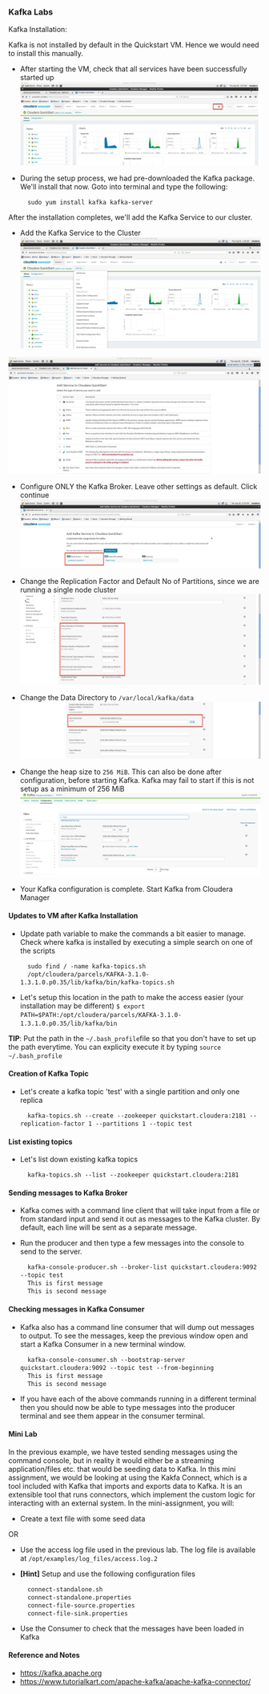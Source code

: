 ### Kafka Labs

Kafka Installation:

Kafka is not installed by default in the Quickstart VM. Hence we would need to install this manually. 

* After starting the VM, check that all services have been successfully started up
![Cloudera Manager Service View](../images/kafka/kafka1.jpg)

* During the setup process, we had pre-downloaded the Kafka package. We'll install that now. Goto into terminal and type the following: 

		sudo yum install kafka kafka-server
		
After the installation completes, we'll add the Kafka Service to our cluster.
	
* Add the Kafka Service to the Cluster
![Cloudera Manager Service View](../images/kafka/kafka3.jpg)

![Cloudera Manager Service View](../images/kafka/kafka4.jpg)

* Configure ONLY the Kafka Broker. Leave other settings as default. Click continue
![Cloudera Manager Service View](../images/kafka/kafka5.jpg)

* Change the Replication Factor and Default No of Partitions, since we are running a single node cluster
![Cloudera Manager Service View](../images/kafka/kafka6.jpg)

* Change the Data Directory to <code>/var/local/kafka/data</code>
![Cloudera Manager Service View](../images/kafka/kafka7.jpg)

* Change the heap size to <code>256 MiB</code>. This can also be done after configuration, before starting Kafka. Kafka may fail to start if this is not setup as a minimum of 256 MiB
![Cloudera Manager Service View](../images/kafka/kafka8.jpg)

* Your Kafka configuration is complete. Start Kafka from Cloudera Manager

#### Updates to VM after Kafka Installation

* Update path variable to make the commands a bit easier to manage. Check where kafka is installed by executing a simple search on one of the scripts 

		sudo find / -name kafka-topics.sh  
		/opt/cloudera/parcels/KAFKA-3.1.0-1.3.1.0.p0.35/lib/kafka/bin/kafka-topics.sh

* Let's setup this location in the path to make the access easier (your installation may be different)
		`$ export PATH=$PATH:/opt/cloudera/parcels/KAFKA-3.1.0-1.3.1.0.p0.35/lib/kafka/bin`

**TIP**: Put the path in the `~/.bash_profile`file so that you don't have to set up the path everytime. You can explicity execute it by typing `source ~/.bash_profile`

#### Creation of Kafka Topic

* Let's create a kafka topic 'test' with a single partition and only one replica

		kafka-topics.sh --create --zookeeper quickstart.cloudera:2181 --replication-factor 1 --partitions 1 --topic test

#### List existing topics

* Let's list down existing kafka topics

		kafka-topics.sh --list --zookeeper quickstart.cloudera:2181

#### Sending messages to Kafka Broker

* Kafka comes with a command line client that will take input from a file or from standard input and send it out as messages to the Kafka cluster. By default, each line will be sent as a separate message.

* Run the producer and then type a few messages into the console to send to the server.

		kafka-console-producer.sh --broker-list quickstart.cloudera:9092 --topic test
		This is first message  
		This is second message

#### Checking messages in Kafka Consumer

* Kafka also has a command line consumer that will dump out messages to output. To see the messages, keep the previous window open and start a Kafka Consumer in a new terminal window. 

		kafka-console-consumer.sh --bootstrap-server quickstart.cloudera:9092 --topic test --from-beginning
		This is first message 
		This is second message

* If you have each of the above commands running in a different terminal then you should now be able to type messages into the producer terminal and see them appear in the consumer terminal.

#### Mini Lab
In the previous example, we have tested sending messages using the command console, but in reality it would either be a streaming application/files etc. that would be seeding data to Kafka. In this mini assignment, we would be looking at using the Kakfa Connect, which is a tool included with Kafka that imports and exports data to Kafka. It is an extensible tool that runs connectors, which implement the custom logic for interacting with an external system. 
In the mini-assignment, you will:

* Create a text file with some seed data

OR 

* Use the access log file used in the previous lab. The log file is available at `/opt/examples/log_files/access.log.2`
 
* **[Hint]** Setup and use the following configuration files  

		connect-standalone.sh
		connect-standalone.properties
		connect-file-source.properties
		connect-file-sink.properties
			
* Use the Consumer to check that the messages have been loaded in Kafka

#### Reference and Notes
* https://kafka.apache.org
* https://www.tutorialkart.com/apache-kafka/apache-kafka-connector/












